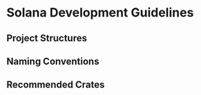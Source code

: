 # Solana Development Guidelines

## Project Structures

## Naming Conventions

## Recommended Crates
